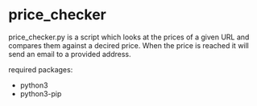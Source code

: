 # price_checker
price_checker.py is a script which looks at the prices of a given
URL and compares them against a decired price. When the price is
reached it will send an email to a provided address.

required packages:

- python3
- python3-pip
